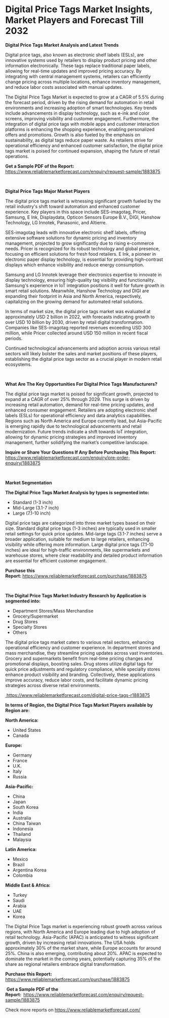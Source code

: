 <p><h1>Digital Price Tags Market Insights, Market Players and Forecast Till 2032</h1></p><p><strong>Digital Price Tags Market Analysis and Latest Trends</strong></p>
<p><p>Digital price tags, also known as electronic shelf labels (ESLs), are innovative systems used by retailers to display product pricing and other information electronically. These tags replace traditional paper labels, allowing for real-time updates and improved pricing accuracy. By integrating with central management systems, retailers can efficiently change pricing across multiple locations, enhance inventory management, and reduce labor costs associated with manual updates.</p><p>The Digital Price Tags Market is expected to grow at a CAGR of 5.5% during the forecast period, driven by the rising demand for automation in retail environments and increasing adoption of smart technologies. Key trends include advancements in display technology, such as e-ink and color screens, improving visibility and customer engagement. Furthermore, the integration of digital price tags with mobile apps and customer interaction platforms is enhancing the shopping experience, enabling personalized offers and promotions. Growth is also fueled by the emphasis on sustainability, as digital tags reduce paper waste. As retailers strive for operational efficiency and enhanced customer satisfaction, the digital price tags market is poised for continued expansion, shaping the future of retail operations.</p></p>
<p><strong>Get a Sample PDF of the Report:&nbsp;</strong> <a href="https://www.reliablemarketforecast.com/enquiry/request-sample/1883875?utm_campaign=2314&utm_medium=2&utm_source=Github&utm_content=ia&utm_term=06042025&utm_id=digital-price-tags">https://www.reliablemarketforecast.com/enquiry/request-sample/1883875</a></p>
<p>&nbsp;</p>
<p><strong>Digital Price Tags Major Market Players</strong></p>
<p><p>The digital price tags market is witnessing significant growth fueled by the retail industry's shift toward automation and enhanced customer experience. Key players in this space include SES-imagotag, Pricer, Samsung, E Ink, Displaydata, Opticon Sensors Europe B.V., DIGI, Hanshow Technology, LG Innotek, Panasonic, and Altierre. </p><p>SES-imagotag leads with innovative electronic shelf labels, offering extensive software solutions for dynamic pricing and inventory management, projected to grow significantly due to rising e-commerce needs. Pricer is recognized for its robust technology and global presence, focusing on efficient solutions for fresh food retailers. E Ink, a pioneer in electronic paper display technology, is essential for providing high-contrast displays which enhance visibility and reduce energy consumption.</p><p>Samsung and LG Innotek leverage their electronics expertise to innovate in display technology, ensuring high-quality tag visibility and functionality. Samsung's experience in IoT integration positions it well for future growth in smart retail solutions. Meanwhile, Hanshow Technology and DIGI are expanding their footprint in Asia and North America, respectively, capitalizing on the growing demand for automated retail solutions.</p><p>In terms of market size, the digital price tags market was evaluated at approximately USD 2 billion in 2022, with forecasts indicating growth to over USD 10 billion by 2030, driven by retail digital transformation. Companies like SES-imagotag reported revenues exceeding USD 300 million, while Pricer collected around USD 150 million in recent fiscal periods.</p><p>Continued technological advancements and adoption across various retail sectors will likely bolster the sales and market positions of these players, establishing the digital price tags sector as a crucial player in modern retail ecosystems.</p></p>
<p>&nbsp;</p>
<p><strong>What Are The Key Opportunities For Digital Price Tags Manufacturers?</strong></p>
<p><p>The digital price tags market is poised for significant growth, projected to expand at a CAGR of over 25% through 2029. This surge is driven by increasing retail automation, demand for real-time pricing updates, and enhanced consumer engagement. Retailers are adopting electronic shelf labels (ESLs) for operational efficiency and data analytics capabilities. Regions such as North America and Europe currently lead, but Asia-Pacific is emerging rapidly due to technological advancements and retail modernization. Future trends indicate a shift towards IoT integration, allowing for dynamic pricing strategies and improved inventory management, further solidifying the market’s competitive landscape.</p></p>
<p><strong>Inquire or Share Your Questions If Any Before Purchasing This Report:</strong> <a href="https://www.reliablemarketforecast.com/enquiry/pre-order-enquiry/1883875?utm_campaign=2314&utm_medium=2&utm_source=Github&utm_content=ia&utm_term=06042025&utm_id=digital-price-tags">https://www.reliablemarketforecast.com/enquiry/pre-order-enquiry/1883875</a></p>
<p>&nbsp;</p>
<p><strong>Market Segmentation</strong></p>
<p><strong>The Digital Price Tags Market Analysis by types is segmented into:</strong></p>
<p><ul><li>Standard (1-3 inch)</li><li>Mid-Large (3.1-7 inch)</li><li>Large (7.1-10 inch)</li></ul></p>
<p><p>Digital price tags are categorized into three market types based on their size. Standard digital price tags (1-3 inches) are typically used in smaller retail settings for quick price updates. Mid-large tags (3.1-7 inches) serve a broader application, suitable for medium to large retailers, enhancing visibility while offering more information. Large digital price tags (7.1-10 inches) are ideal for high-traffic environments, like supermarkets and warehouse stores, where clear readability and detailed product information are essential for efficient customer engagement.</p></p>
<p><strong>Purchase this Report:&nbsp;</strong><a href="https://www.reliablemarketforecast.com/purchase/1883875?utm_campaign=2314&utm_medium=2&utm_source=Github&utm_content=ia&utm_term=06042025&utm_id=digital-price-tags">https://www.reliablemarketforecast.com/purchase/1883875</a></p>
<p>&nbsp;</p>
<p><strong>The Digital Price Tags Market Industry Research by Application is segmented into:</strong></p>
<p><ul><li>Department Stores/Mass Merchandise</li><li>Grocery/Supermarket</li><li>Drug Stores</li><li>Specialty Stores</li><li>Others</li></ul></p>
<p><p>The digital price tags market caters to various retail sectors, enhancing operational efficiency and customer experience. In department stores and mass merchandise, they streamline pricing updates across vast inventories. Grocery and supermarkets benefit from real-time pricing changes and promotional displays, boosting sales. Drug stores utilize digital tags for quick price adjustments and regulatory compliance, while specialty stores enhance product visibility and branding. Collectively, these applications improve accuracy, reduce labor costs, and facilitate dynamic pricing strategies across diverse retail environments.</p></p>
<p><a href="https://www.reliablemarketforecast.com/digital-price-tags-r1883875?utm_campaign=2314&utm_medium=2&utm_source=Github&utm_content=ia&utm_term=06042025&utm_id=digital-price-tags">&nbsp;https://www.reliablemarketforecast.com/digital-price-tags-r1883875</a></p>
<p><strong>In terms of Region, the Digital Price Tags Market Players available by Region are:</strong></p>
<p>
    <p> <strong> North America: </strong>
        <ul>
            <li>United States</li>
            <li>Canada</li>
        </ul>
        </p> 
    <p> <strong> Europe: </strong>
        <ul>
            <li>Germany</li>
            <li>France</li>
            <li>U.K.</li>
            <li>Italy</li>
            <li>Russia</li>
        </ul>
        </p> 
    <p> <strong> Asia-Pacific: </strong>
        <ul>
            <li>China</li>
            <li>Japan</li>
            <li>South Korea</li>
            <li>India</li>
            <li>Australia</li>
            <li>China Taiwan</li>
            <li>Indonesia</li>
            <li>Thailand</li>
            <li>Malaysia</li>
        </ul>
        </p> 
    <p> <strong> Latin America: </strong>
        <ul>
            <li>Mexico</li>
            <li>Brazil</li>
            <li>Argentina Korea</li>
            <li>Colombia</li>
        </ul>
        </p> 
    <p> <strong> Middle East & Africa: </strong>
        <ul>
            <li>Turkey</li>
            <li>Saudi</li>
            <li>Arabia</li>
            <li>UAE</li>
            <li>Korea</li>
        </ul>
    </p>
    </p>
<p><p>The Digital Price Tags market is experiencing robust growth across various regions, with North America and Europe leading due to high adoption of retail technology. Asia-Pacific (APAC) is anticipated to witness significant growth, driven by increasing retail innovations. The USA holds approximately 30% of the market share, while Europe accounts for around 25%. China is also emerging, contributing about 20%. APAC is expected to dominate the market in the coming years, potentially capturing 35% of the share as regional retailers embrace digital transformation.</p></p>
<p><strong>Purchase this Report: </strong><a href="https://www.reliablemarketforecast.com/purchase/1883875?utm_campaign=2314&utm_medium=2&utm_source=Github&utm_content=ia&utm_term=06042025&utm_id=digital-price-tags">https://www.reliablemarketforecast.com/purchase/1883875</a></p>
<p>&nbsp;<strong>Get a Sample PDF of the Report:&nbsp;&nbsp;</strong><a href="https://www.reliablemarketforecast.com/enquiry/request-sample/1883875?utm_campaign=2314&utm_medium=2&utm_source=Github&utm_content=ia&utm_term=06042025&utm_id=digital-price-tags">https://www.reliablemarketforecast.com/enquiry/request-sample/1883875</a></p>
<p><strong></strong></p>
<p>Check more reports on <a href="https://www.reliablemarketforecast.com/?utm_campaign=2314&utm_medium=2&utm_source=Github&utm_content=ia&utm_term=06042025&utm_id=digital-price-tags">https://www.reliablemarketforecast.com/</a></p>